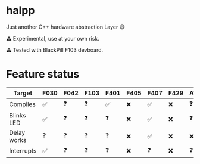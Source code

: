 halpp
==

Just another C++ hardware abstraction Layer :sweat_smile:

:warning: Experimental, use at your own risk.

:warning: Tested with BlackPill F103 devboard.

Feature status
==

| Target    | F030             | F042     | F103     | F401             | F405 | F407             | F429 | ATmega328p |
|-----------|------------------|----------|----------|------------------|------|------------------|------|------------|
|Compiles   |:white_check_mark:|:question:|:question:|:white_check_mark:| :x:  |:white_check_mark:| :x:  | :question: |
|Blinks LED |:white_check_mark:|:question:|:question:|:question:        | :x:  |:white_check_mark:| :x:  | :question: |
|Delay works|:question:        |:question:|:question:|:question:        | :x:  |:white_check_mark:| :x:  | :x:        |
|Interrupts |:white_check_mark:|:question:|:question:|:question:        | :x:  |:question:        | :x:  | :question: |